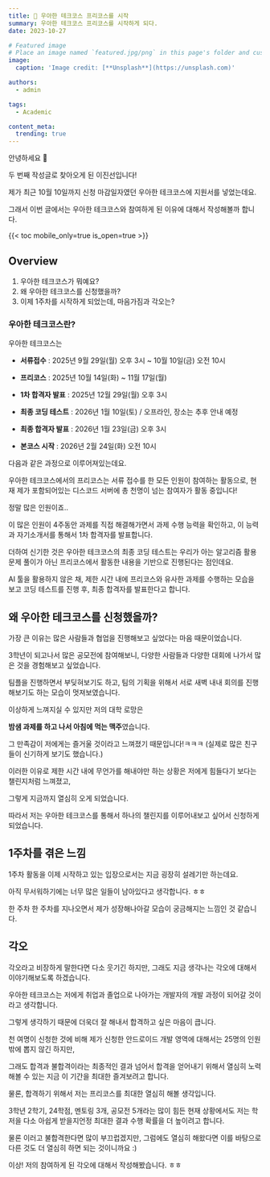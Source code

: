 ```yaml
---
title: 🎉 우아한 테크코스 프리코스를 시작
summary: 우아한 테크코스 프리코스를 시작하게 되다.
date: 2023-10-27

# Featured image
# Place an image named `featured.jpg/png` in this page's folder and customize its options here.
image:
  caption: 'Image credit: [**Unsplash**](https://unsplash.com)'

authors:
  - admin

tags:
  - Academic

content_meta:
  trending: true
---
```


안녕하세요 👋

두 번째 작성글로 찾아오게 된 이진선입니다!

제가 최근 10월 10일까지 신청 마감일자였던 우아한 테크코스에 지원서를 넣었는데요.

그래서 이번 글에서는 우아한 테크코스와 참여하게 된 이유에 대해서 작성해볼까 합니다.

{{< toc mobile_only=true is_open=true >}}

## Overview

1. 우아한 테크코스가 뭐예요?
2. 왜 우아한 테크코스를 신청했을까?
3. 이제 1주차를 시작하게 되었는데, 마음가짐과 각오는?

[//]: # '[![The template is mobile first with a responsive design to ensure that your site looks stunning on every device.](https://raw.githubusercontent.com/HugoBlox/hugo-blox-builder/main/starters/academic-cv/preview.png)](https://hugoblox.com)'

### 우아한 테크코스란?


우아한 테크코스는 

- **서류접수** : 2025년 9월 29일(월) 오후 3시 ~ 10월 10일(금) 오전 10시

- **프리코스** : 2025년 10월 14일(화) ~ 11월 17일(월)

- **1차 합격자 발표** : 2025년 12월 29일(월) 오후 3시

- **최종 코딩 테스트** : 2026년 1월 10일(토) / 오프라인, 장소는 추후 안내 예정

- **최종 합격자 발표** : 2026년 1월 23일(금) 오후 3시

- **본코스 시작** : 2026년 2월 24일(화) 오전 10시

다음과 같은 과정으로 이루어져있는데요. 

우아한 테크코스에서의 프리코스는 서류 접수를 한 모든 인원이 참여하는 활동으로, 현재 제가 포함되어있는 디스코드 서버에 총 천명이 넘는 참여자가 활동 중입니다!

정말 많은 인원이죠..

이 많은 인원이 4주동안 과제를 직접 해결해가면서 과제 수행 능력을 확인하고, 이 능력과 자기소개서를 통해서 1차 합격자를 발표합니다. 

더하여 신기한 것은 우아한 테크코스의 최종 코딩 테스트는 우리가 아는 알고리즘 활용 문제 풀이가 아닌 프리코스에서 활동한 내용을 기반으로 진행된다는 점인데요. 

AI 툴을 활용하지 않은 채, 제한 시간 내에 프리코스와 유사한 과제를 수행하는 모습을 보고 코딩 테스트를 진행 후, 최종 합격자를 발표한다고 합니다. 



## 왜 우아한 테크코스를 신청했을까?

가장 큰 이유는 많은 사람들과 협업을 진행해보고 싶었다는 마음 때문이었습니다. 

3학년이 되고나서 많은 공모전에 참여해보니, 다양한 사람들과 다양한 대회에 나가서 많은 것을 경험해보고 싶었습니다. 

팀플을 진행하면서 부딪혀보기도 하고, 팀의 기획을 위해서 서로 새벽 내내 회의를 진행해보기도 하는 모습이 멋져보였습니다. 

이상하게 느껴지실 수 있지만 저의 대학 로망은

**밤샘 과제를 하고 나서 아침에 먹는 맥주**였습니다.

그 만족감이 저에게는 즐거울 것이라고 느껴졌기 때문입니다!ㅋㅋㅋ (실제로 많은 친구들이 신기하게 보기도 했습니다.)

이러한 이유로 제한 시간 내에 무언가를 해내야만 하는 상황은 저에게 힘들다기 보다는 챌린지처럼 느껴졌고, 

그렇게 지금까지 열심히 오게 되었습니다. 

따라서 저는 우아한 테크코스를 통해서 하나의 챌린지를 이루어내보고 싶어서 신청하게 되었습니다. 

## 1주차를 겪은 느낌

1주차 활동을 이제 시작하고 있는 입장으로서는 지금 굉장히 설레기만 하는데요. 

아직 무서워하기에는 너무 많은 일들이 남아있다고 생각합니다. ㅎㅎ

한 주차 한 주차를 지나오면서 제가 성장해나아갈 모습이 궁금해지는 느낌인 것 같습니다.


## 각오

각오라고 비장하게 말한다면 다소 웃기긴 하지만, 그래도 지금 생각나는 각오에 대해서 이야기해보도록 하겠습니다. 

우아한 테크코스는 저에게 취업과 졸업으로 나아가는 개발자의 개발 과정이 되어갈 것이라고 생각합니다. 

그렇게 생각하기 때문에 더욱더 잘 해내서 합격하고 싶은 마음이 큽니다. 

천 여명이 신청한 것에 비해 제가 신청한 안드로이드 개발 영역에 대해서는 25명의 인원밖에 뽑지 않긴 하지만, 

그래도 합격과 불합격이라는 최종적인 결과 넘어서 합격을 얻어내기 위해서 열심히 노력해볼 수 있는 지금 이 기간을 최대한 즐겨보려고 합니다. 

물론, 합격하기 위해서 저는 프리코스를 최대한 열심히 해볼 생각입니다. 

3학년 2학기, 24학점, 멘토링 3개, 공모전 5개라는 많이 힘든 현재 상황에서도 저는 학저을 다소 아쉽게 받을지언정 최대한 결과 수행 확률을 더 높이려고 합니다. 

물론 이러고 불합격한다면 많이 부끄럽겠지만, 그럼에도 열심히 해왔다면 이를 바탕으로 다른 것도 더 열심히 하면 되는 것이니까요 :)

이상! 저의 참여하게 된 각오에 대해서 작성해봤습니다. ㅎㅎ

